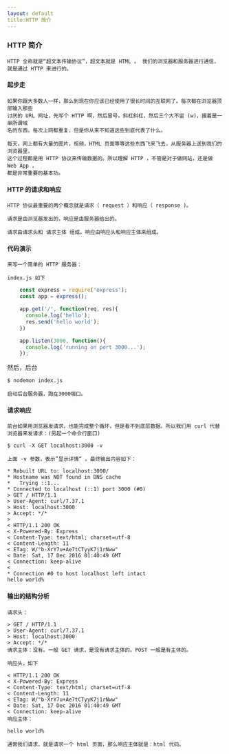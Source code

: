```yaml
---
layout: default
title:HTTP 简介
---
```



###  HTTP 简介

    HTTP 全称就是“超文本传输协议”，超文本就是 HTML 。 我们的浏览器和服务器进行通信，
    就是通过 HTTP 来进行的。

####  起步走

    如果你跟大多数人一样，那么到现在你应该已经使用了很长时间的互联网了。每次都在浏览器顶部输入那些
    讨厌的 URL 网址，先写个 HTTP 啊，然后冒号，斜杠斜杠，然后三个大不留 (w)，接着是一串所谓域
    名的东西，每次上网都重复，但是你从来不知道这些到底代表了什么。

    每天，网上都有大量的图片，视频，HTML 页面等等这些东西飞来飞去，从服务器上送到我们的浏览器里，
    这个过程都是用 HTTP 协议来传输数据的。所以理解 HTTP ，不管是对于做网站，还是做 Web App ，
    都是非常重要的基本功。



####  HTTP 的请求和响应

    HTTP 协议最重要的两个概念就是请求（ request ）和响应（ response )。

    请求是由浏览器发出的，响应是由服务器给出的。

    请求由请求头和 请求主体 组成。响应由响应头和响应主体来组成。

####  代码演示

    来写一个简单的 HTTP 服务器：

    index.js 如下

```js
    const express = require('express');
    const app = express();

    app.get('/', function(req, res){
      console.log('hello');
      res.send('hello world');
    })

    app.listen(3000, function(){
      console.log('running on port 3000...');
    });
```

然后，后台

    $ nodemon index.js

    启动后台服务器，跑在3000端口。

#### 请求响应

    前台如果用浏览器发请求，也能完成整个循环，但是看不到底层数据。所以我们用 curl 代替
    浏览器来发请求：(另起一个命令行窗口)

    $ curl -X GET localhost:3000 -v

    上面 -v 参数，表示”显示详情“ 。最终输出内容如下：

    * Rebuilt URL to: localhost:3000/
    * Hostname was NOT found in DNS cache
    *   Trying ::1...
    * Connected to localhost (::1) port 3000 (#0)
    > GET / HTTP/1.1
    > User-Agent: curl/7.37.1
    > Host: localhost:3000
    > Accept: */*
    >
    < HTTP/1.1 200 OK
    < X-Powered-By: Express
    < Content-Type: text/html; charset=utf-8
    < Content-Length: 11
    < ETag: W/"b-XrY7u+Ae7tCTyyK7j1rNww"
    < Date: Sat, 17 Dec 2016 01:40:49 GMT
    < Connection: keep-alive
    <
    * Connection #0 to host localhost left intact
    hello world%

####  输出的结构分析

    请求头：

    > GET / HTTP/1.1
    > User-Agent: curl/7.37.1
    > Host: localhost:3000
    > Accept: */*
    请求主体：没有。一般 GET 请求，是没有请求主体的。POST 一般是有主体的。

    响应头，如下

    < HTTP/1.1 200 OK
    < X-Powered-By: Express
    < Content-Type: text/html; charset=utf-8
    < Content-Length: 11
    < ETag: W/"b-XrY7u+Ae7tCTyyK7j1rNww"
    < Date: Sat, 17 Dec 2016 01:40:49 GMT
    < Connection: keep-alive
    响应主体：

    hello world%

    通常我们请求，就是请求一个 html 页面，那么响应主体就是：html 代码。

